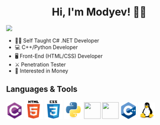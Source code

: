 


<h1 align="center">Hi, I'm Modyev! 🙋‍♂️</h1>

![](https://komarev.com/ghpvc/?username=Modyev&color=red)

- 👨‍💻 Self Taught C# .NET Developer
- 💻 C++/Python Developer
- 🖥️ Front-End (HTML/CSS) Developer
- ⚔️ Penetration Tester
- 🤑 Interested in Money
## Languages &  Tools
 <img src="https://raw.githubusercontent.com/devicons/devicon/master/icons/csharp/csharp-original.svg" height=45 width=45> <img src="https://raw.githubusercontent.com/devicons/devicon/master/icons/html5/html5-original-wordmark.svg" width=50  height=50> <img src="https://raw.githubusercontent.com/devicons/devicon/master/icons/css3/css3-original-wordmark.svg" height=50 width=50> <img src="https://raw.githubusercontent.com/devicons/devicon/master/icons/python/python-original.svg" width=50 height=50> <img src="https://code.visualstudio.com/assets/images/code-stable.png" height=45 width=45> <img src="https://visualstudio.microsoft.com/wp-content/uploads/2019/06/BrandVisualStudioWin2019-3.svg" height=45 width=45>
 <img src="https://raw.githubusercontent.com/devicons/devicon/ca28c779441053191ff11710fe24a9e6c23690d6/icons/cplusplus/cplusplus-original.svg" height=45 width=45>
 <img src="https://raw.githubusercontent.com/devicons/devicon/refs/heads/master/icons/linux/linux-original.svg" height=45 width=45>
<!---
ElJ0k3r/ElJ0k3r is a ✨ special ✨ repository because its `README.md` (this file) appears on your GitHub profile.
You can click the Preview link to take a look at your changes.
--->
